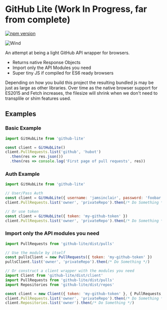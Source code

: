 # GitHub Lite (Work In Progress, far from complete)
[![npm version](https://badge.fury.io/js/github-lite.svg)](https://badge.fury.io/js/github-lite)

![Wind](https://media.giphy.com/media/OVcXGo8uj6DSg/giphy.gif)

An attempt at being a light GitHub API wrapper for browsers. 
- Returns native Response Objects
- Import only the API Modules you need
- Super tiny JS if compiled for ES6 ready browsers

Depending on how you build this project the resulting bundled js may be just as large as other libraries. Over time as
the native browser support for ES2015 and Fetch increases, the filesize will shrink when we don't need to transplile or
shim features used.

## Examples
### Basic Example

```javascript
import GitHubLite from 'github-lite'

const client = GitHubLite()
client.PullRequests.list('github', 'hubot')
  .then(res => res.json())
  .then(res => console.log('First page of pull requests', res))
```

### Auth Example

```javascript
import GitHubLite from 'github-lite'

// User/Pass Auth 
const client = GitHubLite({ username: 'jamsinclair', password: 'foobar' })
client.PullRequests.list('owner', 'privateRepo').then(/* Do Something */)

// Or use token
const client = GitHubLite({ token: 'my-github-token' })
client.PullRequests.list('owner', 'privateRepo').then(/* Do Something */)
```

### Import only the API modules you need

```javascript
import PullRequests from 'github-lite/dist/pulls'

// Use the module by itself
const pullsClient = new PullRequests({ token: 'my-github-token' })
pullsClient.list('owner', 'privateRepo').then(/* Do Something */)

// Or construct a client wrapper with the modules you need
import Client from 'github-lite/dist/client'
import PullRequests from 'github-lite/dist/pulls'
import Repositories from 'github-lite/dist/repos'

const client = new Client({ token: 'my-github-token' }, { PullRequests, Repositories })
client.PullRequests.list('owner', 'privateRepo').then(/* Do Something */)
client.Repositories.list('owner').then(/* Do Something */)
```
